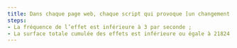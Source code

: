 ```yaml
---
title: Dans chaque page web, chaque script qui provoque [un changement brusque de luminosité ou un effet de flash](#changement-brusque-de-luminosite-ou-effet-de-flash) vérifie-t-il une de ces conditions ?
steps:
- La fréquence de l’effet est inférieure à 3 par seconde ;
- La surface totale cumulée des effets est inférieure ou égale à 21824 pixels.
---
```


